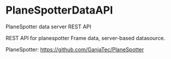 # PlaneSpotterDataAPI
PlaneSpotter data server REST API

REST API for planespotter Frame data,
server-based datasource.

PlaneSpotter: https://github.com/GanjaTec/PlaneSpotter
